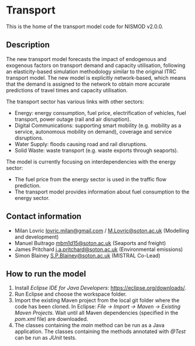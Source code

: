 # Transport

This is the home of the transport model code for NISMOD v2.0.0.

## Description

The new transport model forecasts the impact of endogenous and exogenous factors on transport demand and capacity utilisation, following an elasticity-based simulation methodology similar to the original ITRC transport model. The new model is explicitly network-based, which means that the demand is assigned to the network to obtain more accurate predictions of travel times and capacity utilisation.

The transport sector has various links with other sectors:
* Energy: energy consumption, fuel price, electrification of vehicles, fuel transport, power outage (rail and air disruption).
* Digital Communications: supporting smart mobility (e.g. mobility as a service, autonomous mobility on demand), coverage and service disruptions.
* Water Supply: floods causing road and rail disruptions.
* Solid Waste: waste transport (e.g. waste exports through seaports).

The model is currently focusing on interdependencies with the energy sector:
*	The fuel price from the energy sector is used in the traffic flow prediction.
*	The transport model provides information about fuel consumption to the energy sector.

## Contact information

* Milan Lovric lovric.milan@gmail.com / M.Lovric@soton.ac.uk (Modelling and development)
* Manuel Buitrago mbm1d15@soton.ac.uk (Seaports and freight)
* James Pritchard j.a.pritchard@soton.ac.uk (Environmental emissions)
* Simon Blainey S.P.Blainey@soton.ac.uk (MISTRAL Co-Lead)

## How to run the model

1. Install *Eclipse IDE for Java Developers*: https://eclipse.org/downloads/.
2. Run Eclipse and choose the workspace folder.
3. Import the existing Maven project from the local git folder where the code has been cloned. In Eclipse: *File -> Import -> Maven -> Existing Maven Projects.* Wait until all Maven dependencies (specified in the *pom.xml* file) are downloaded.
4. The classes containing the *main* method can be run as a Java application. The classes containing the methods annotated with *@Test* can be run as *JUnit* tests.
